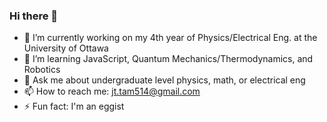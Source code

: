 ### Hi there 👋

- 🔭 I’m currently working on my 4th year of Physics/Electrical Eng. at the University of Ottawa 
- 🌱 I’m learning JavaScript, Quantum Mechanics/Thermodynamics, and Robotics
- 💬 Ask me about undergraduate level physics, math, or electrical eng
- 📫 How to reach me: jt.tam514@gmail.com
- ⚡ Fun fact: I'm an eggist 
